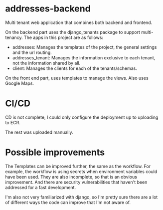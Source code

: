 # addresses-backend

Multi tenant web application that combines both backend and frontend.

On the backend part uses the django_tenants package to support multi-tenancy. The apps in this project are as follows:
* addresses: Manages the templates of the project, the general settings and the url routing.
* addresses_tenant: Manages the information exclusive to each tenant, not the information shared by all.
* client: Manages the clients for each of the tenants/schemas.

On the front end part, uses templates to manage the views. Also uses Google Maps.

# CI/CD

CD is not complete, I could only configure the deployment up to uploading to ECR.

The rest was uploaded manually.

# Possible improvements

The Templates can be improved further, the same as the workflow. For example, the workflow is using secrets when environment variables could have been used. They are also incomplete, so that is an obvious improvement. And there are security vulnerabilities that haven't been addressed for a fast development.

I'm also not very familiarized with django, so I'm pretty sure there are a lot of different ways the code can improve that I'm not aware of.